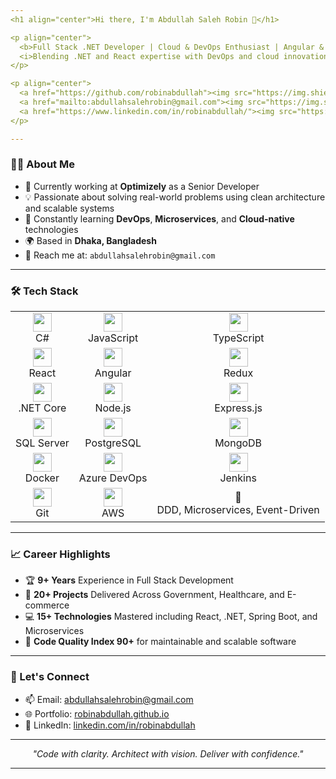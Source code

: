```yaml
---
<h1 align="center">Hi there, I'm Abdullah Saleh Robin 👋</h1>

<p align="center">
  <b>Full Stack .NET Developer | Cloud & DevOps Enthusiast | Angular & React Advocate</b><br>
  <i>Blending .NET and React expertise with DevOps and cloud innovation to deliver scalable, enterprise-ready applications.</i>
</p>

<p align="center">
  <a href="https://github.com/robinabdullah"><img src="https://img.shields.io/github/followers/robinabdullah?label=Follow&style=social" /></a>
  <a href="mailto:abdullahsalehrobin@gmail.com"><img src="https://img.shields.io/badge/Email-abdullahsalehrobin@gmail.com-blue?logo=gmail&style=flat-square" /></a>
  <a href="https://www.linkedin.com/in/robinabdullah/"><img src="https://img.shields.io/badge/LinkedIn-robinabdullah-blue?logo=linkedin&style=flat-square" /></a>
</p>

---
```


### 👨‍💻 About Me

- 🔭 Currently working at **Optimizely** as a Senior Developer
- 💡 Passionate about solving real-world problems using clean architecture and scalable systems
- 🧠 Constantly learning **DevOps**, **Microservices**, and **Cloud-native** technologies
- 🌍 Based in **Dhaka, Bangladesh**
- 📧 Reach me at: `abdullahsalehrobin@gmail.com`

---

### 🛠️ Tech Stack

<table>
  <tr>
    <td align="center"><img src="https://cdn.jsdelivr.net/gh/devicons/devicon/icons/csharp/csharp-original.svg" width="30"/><br/>C#</td>
    <td align="center"><img src="https://cdn.jsdelivr.net/gh/devicons/devicon/icons/javascript/javascript-original.svg" width="30"/><br/>JavaScript</td>
    <td align="center"><img src="https://cdn.jsdelivr.net/gh/devicons/devicon/icons/typescript/typescript-original.svg" width="30"/><br/>TypeScript</td>
  </tr>
  <tr>
    <td align="center"><img src="https://cdn.jsdelivr.net/gh/devicons/devicon/icons/react/react-original.svg" width="30"/><br/>React</td>
    <td align="center"><img src="https://cdn.jsdelivr.net/gh/devicons/devicon/icons/angularjs/angularjs-original.svg" width="30"/><br/>Angular</td>
    <td align="center"><img src="https://cdn.jsdelivr.net/gh/devicons/devicon/icons/redux/redux-original.svg" width="30"/><br/>Redux</td>
  </tr>
  <tr>
    <td align="center"><img src="https://cdn.jsdelivr.net/gh/devicons/devicon/icons/dot-net/dot-net-original.svg" width="30"/><br/>.NET Core</td>
    <td align="center"><img src="https://cdn.jsdelivr.net/gh/devicons/devicon/icons/nodejs/nodejs-original.svg" width="30"/><br/>Node.js</td>
    <td align="center"><img src="https://cdn.jsdelivr.net/gh/devicons/devicon/icons/express/express-original.svg" width="30" style="background:white;"/><br/>Express.js</td>
  </tr>
  <tr>
    <td align="center"><img src="https://cdn.jsdelivr.net/gh/devicons/devicon/icons/microsoftsqlserver/microsoftsqlserver-plain.svg" width="30"/><br/>SQL Server</td>
    <td align="center"><img src="https://cdn.jsdelivr.net/gh/devicons/devicon/icons/postgresql/postgresql-original.svg" width="30"/><br/>PostgreSQL</td>
    <td align="center"><img src="https://cdn.jsdelivr.net/gh/devicons/devicon/icons/mongodb/mongodb-original.svg" width="30"/><br/>MongoDB</td>
  </tr>
  <tr>
    <td align="center"><img src="https://cdn.jsdelivr.net/gh/devicons/devicon/icons/docker/docker-original.svg" width="30"/><br/>Docker</td>
    <td align="center"><img src="https://cdn.jsdelivr.net/gh/devicons/devicon/icons/azure/azure-original.svg" width="30"/><br/>Azure DevOps</td>
    <td align="center"><img src="https://cdn.jsdelivr.net/gh/devicons/devicon/icons/jenkins/jenkins-original.svg" width="30"/><br/>Jenkins</td>
  </tr>
  <tr>
    <td align="center"><img src="https://cdn.jsdelivr.net/gh/devicons/devicon/icons/git/git-original.svg" width="30"/><br/>Git</td>
    <td align="center"><img src="https://a0.awsstatic.com/libra-css/images/logos/aws_logo_smile_1200x630.png" width="30"/><br/>AWS</td>
    <td align="center">🧱<br/>DDD, Microservices, Event-Driven</td>
  </tr>
</table>


---

<!-- 
### 📊 GitHub Stats

<p align="center">
  <img src="https://github-readme-stats.vercel.app/api?username=robinabdullah&show_icons=true&theme=radical" alt="robinabdullah's github stats" height="180" />
  <img src="https://github-readme-stats.vercel.app/api/top-langs/?username=robinabdullah&layout=compact&theme=radical" height="180" />
</p>
-->


### 📈 Career Highlights

- 🏆 **9+ Years** Experience in Full Stack Development
- 🚀 **20+ Projects** Delivered Across Government, Healthcare, and E-commerce
- 💻 **15+ Technologies** Mastered including React, .NET, Spring Boot, and Microservices
- 📐 **Code Quality Index 90+** for maintainable and scalable software

---

### 💬 Let's Connect

- 📫 Email: abdullahsalehrobin@gmail.com
- 🌐 Portfolio: [robinabdullah.github.io](https://robinabdullah.github.io/)
- 💼 LinkedIn: [linkedin.com/in/robinabdullah](https://www.linkedin.com/in/robinabdullah/)

---

<p align="center">
  <em>"Code with clarity. Architect with vision. Deliver with confidence."</em>
</p>

---
